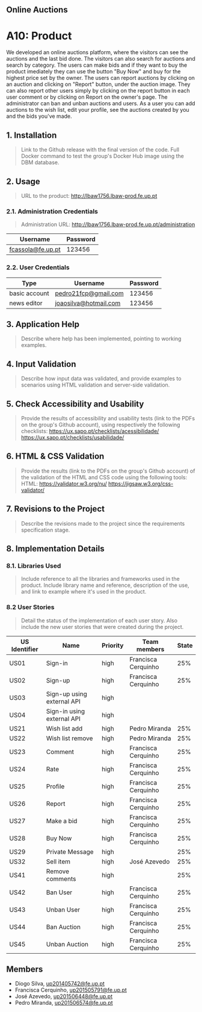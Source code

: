 ## Online Auctions

# A10: Product

We developed an online auctions platform, where the visitors can see the auctions and the last bid done. The visitors can also search for auctions and search by category. The users can make bids and if they want to buy the product imediately they can use the button "Buy Now" and buy for the highest price set by the owner. The users can report auctions by clicking on an auction and clicking on "Report" button, under the auction image. They can also report other users simply by clicking on the report button in each user comment or by clicking on Report on the owner's page. The administrator can ban and unban auctions and users.
As a user you can add auctions to the wish list, edit your profile, see the auctions created by you and the bids you've made.  

## 1. Installation
 
> Link to the Github release with the final version of the code.
> Full Docker command to test the group's Docker Hub image using the DBM database.

## 2. Usage
 
> URL to the product: http://lbaw1756.lbaw-prod.fe.up.pt

### 2.1. Administration Credentials

> Administration URL: http://lbaw1756.lbaw-prod.fe.up.pt/administration
 
| Username             | Password |
| -------------------- | -------- |
| fcassola@fe.up.pt    | 123456   |

### 2.2. User Credentials
 
| Type          | Username              | Password |
| ------------- | ----------------------| -------- |
| basic account | pedro21fcp@gmail.com  | 123456   |
| news editor   | joaosilva@hotmail.com | 123456   |
 

## 3. Application Help
 
> Describe where help has been implemented, pointing to working examples.
 
 
## 4. Input Validation
 
> Describe how input data was validated, and provide examples to scenarios using HTML validation and server-side validation.
 
 
## 5. Check Accessibility and Usability
 
> Provide the results of accessibility and usability tests (link to the PDFs on the group's Github account), using respectively the following checklists:
> https://ux.sapo.pt/checklists/acessibilidade/
> https://ux.sapo.pt/checklists/usabilidade/
 
 
## 6. HTML & CSS Validation
 
> Provide the results (link to the PDFs on the group's Github account) of the validation of the HTML and CSS code using the following tools:
> HTML: https://validator.w3.org/nu/
> https://jigsaw.w3.org/css-validator/
 
 
## 7. Revisions to the Project
 
> Describe the revisions made to the project since the requirements specification stage.
 
 
## 8. Implementation Details
 
### 8.1. Libraries Used
 
> Include reference to all the libraries and frameworks used in the product.
> Include library name and reference, description of the use, and link to example where it's used in the product.
 
 
### 8.2 User Stories
 
> Detail the status of the implementation of each user story.
> Also include the new user stories that were created during the project.
 
| US Identifier | Name    | Priority                       | Team members               | State  |
| ------------- | ------- | ------------------------------ | -------------------------- | ------ |
| US01         | Sign-in | high | Francisca Cerquinho  |  25%  |
| US02          | Sign-up | high | Francisca Cerquinho                 |   25%  | 
| US03          | 	Sign-up using external API | high |                 |     | 
| US04          | 	Sign-in using external API| high |                 |     | 
| US21         | Wish list add | high |  Pedro Miranda             |   25%  | 
| US22         | Wish list remove | high |  Pedro Miranda             |   25%  | 
| US23         | Comment | high |  Francisca Cerquinho             |   25%  | 
| US24         | Rate | high |  Francisca Cerquinho             |   25%  |
| US25         | Profile | high |  Francisca Cerquinho             |   25%  | 
| US26         | Report | high |  Francisca Cerquinho             |   25%  | 
| US27         |  Make a bid  | high |  Francisca Cerquinho           |   25%  | 
| US28         | Buy Now  | high |    Francisca Cerquinho           |   25%  |
| US29         | Private Message | high |              |   25%  |
| US32         | Sell item | high |   José Azevedo           |   25%  |
| US41         | Remove comments | high |          |   25%  |
| US42         | Ban User| high |   Francisca Cerquinho           |   25%  |
| US43         | Unban User| high |   Francisca Cerquinho           |   25%  |
| US44         | Ban Auction| high |   Francisca Cerquinho           |   25%  |
| US45         | Unban Auction| high |   Francisca Cerquinho           |   25%  |

## Members

- Diogo Silva, up201405742@fe.up.pt
- Francisca Cerquinho, up201505791@fe.up.pt
- José Azevedo, up201506448@fe.up.pt
- Pedro Miranda, up201506574@fe.up.pt
